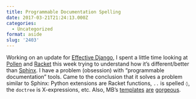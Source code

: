 ```yaml
---
title: Programmable Documentation Spelling
date: 2017-03-21T21:24:13.000Z
categories:
  - Uncategorized
format: aside
slug: '2403'
---
```

Working on an update for [Effective Django][1], I spent a little time looking at [Pollen][2] and [Racket][3] this week trying to understand how it’s different/better than [Sphinx][4]. I have a problem (obsession) with “programmable documentation” tools. Came to the conclusion that it solves a problem similar to Sphinx: Python extensions are Racket functions, `..` is spelled `◊`, the `doctree` is X-expressions, etc. Also, MB’s [templates][5] [are][6] [gorgeous][7].

 [1]: http://effectivedjango.com
 [2]: http://docs.racket-lang.org/pollen/
 [3]: http://racket-lang.org/
 [4]: http://sphinx-doc.org
 [5]: http://beautifulracket.com/
 [6]: http://practicaltypography.com/
 [7]: http://typographyforlawyers.com/
